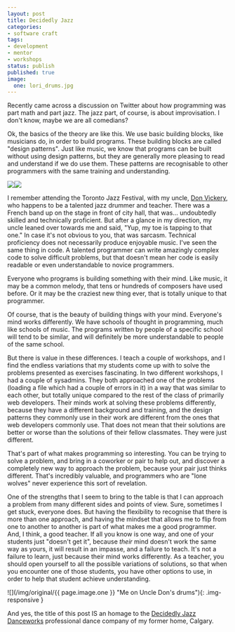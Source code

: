 ```yaml
---
layout: post
title: Decidedly Jazz
categories:
- software craft
tags:
- development
- mentor
- workshops 
status: publish
published: true
image:
  one: lori_drums.jpg
---
```


Recently came across a discussion on Twitter about how programming 
was part math and part jazz.  The jazz part, of course, is about 
improvisation.  I don't know, maybe we are all comedians?

Ok, the basics of the theory are like this.  We use basic building 
blocks, like musicians do, in order to build programs.  These building 
blocks are called "design patterns".  Just like music, we know that 
programs can be built without using design patterns, but they are 
generally more pleasing to read and understand if we do use them. 
These patterns are recognisable to other programmers with the same 
training and understanding.
   
[![](http://ws-na.amazon-adsystem.com/widgets/q?_encoding=UTF8&ASIN=0201633612&Format=_SL110_&ID=AsinImage&MarketPlace=CA&ServiceVersion=20070822&WS=1&tag=twg0f-20)](http://www.amazon.ca/gp/product/0201633612/ref=as_li_ss_il?ie=UTF8&camp=15121&creative=390961&creativeASIN=0201633612&linkCode=as2&tag=twg0f-20)![](http://ir-ca.amazon-adsystem.com/e/ir?t=twg0f-20&l=as2&o=15&a=0201633612)
   

I remember attending the Toronto Jazz Festival, with my uncle, 
[Don Vickery](https://itunes.apple.com/ca/album/alone-together/id653166238),
 who happens to be a talented jazz drummer and teacher. There was a French band up on the stage in front of city hall, that 
was... undoubtedly skilled and technically proficient.  But after a 
glance in my direction, my uncle leaned over towards me and said, 
"Yup, my toe is tapping to that one." In case it's not obvious to you, 
that was sarcasm.  Technical proficiency does not necessarily produce 
enjoyable music. I've seen the same thing in code. A talented programmer
can write amazingly complex code to solve difficult problems, but that 
doesn't mean her code is easily readable or even understandable to 
novice programmers. 

Everyone who programs is building something with their mind.  Like music, 
it may be a common melody, that tens or hundreds of composers have used 
before.  Or it may be the craziest new thing ever, that is totally 
unique to that programmer.

Of course, that is the beauty of building things with your mind.
Everyone's mind works differently.  We have schools of thought in 
programming, much like schools of music.  The programs written by people 
of a specific school will tend to be similar, and will definitely be 
more understandable to people of the same school.

But there is value in these differences.  I teach a couple of workshops, 
and I find the endless variations that my students come up with to solve 
the problems presented as exercises fascinating.  In two different 
workshops, I had a couple of sysadmins.  They both approached one of 
the problems (loading a file which had a couple of errors in it) in a 
way that was similar to each other, but totally unique compared to the 
rest of the class of primarily web developers.  Their minds work at 
solving these problems differently, because they have a different 
background and training, and the design patterns they commonly use in 
their work are different from the ones that web developers commonly use. 
That does not mean that their solutions are better or worse than the 
solutions of their fellow classmates.  They were just different.

That's part of what makes programming so interesting.  You can be trying 
to solve a problem, and bring in a coworker or pair to help out, and 
discover a completely new way to approach the problem, because your 
pair just thinks different.  That's incredibly valuable, and programmers 
who are "lone wolves" never experience this sort of revelation.

One of the strengths that I seem to bring to the table is that I can 
approach a problem from many different sides and points of view.  Sure, 
sometimes I get stuck, everyone does.  But having the flexibility to 
recognise that there is more than one approach, and having the mindset 
that allows me to flip from one to another to another is part of what 
makes me a good programmer.  And, I think, a good teacher.  If all you 
know is one way, and one of your students just "doesn't get it", 
because *their* mind doesn't work the same way as yours, it will result 
in an impasse, and a failure to teach.  It's not a failure to learn, 
just because their mind works differently.  As a teacher, you should 
open yourself to all the possible variations of solutions, so that when 
you encounter one of those students, you have other options to use, in 
order to help that student achieve understanding.

![](/img/original/{{ page.image.one }} "Me on Uncle Don's drums"){: .img-responsive }

And yes, the title of this post IS an homage to the 
[Decidedly Jazz Danceworks](http://www.decidedlyjazz.com) professional 
dance company of my former home, Calgary.
